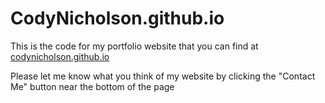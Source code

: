 # CodyNicholson.github.io
This is the code for my portfolio website that you can find at [codynicholson.github.io](codynicholson.github.io "This link will take you to my website")

Please let me know what you think of my website by clicking the "Contact Me" button near the bottom of the page
